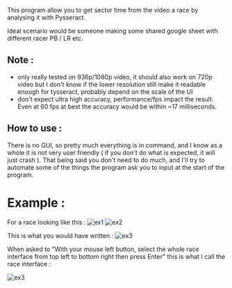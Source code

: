 This program allow you to get sector time from the video a race by analysing it with Pysseract.

Ideal scenario would be someone making some shared google sheet with different racer PB / LR etc.


## Note :
- only really tested on 936p/1080p video, it should also work on 720p video but I don't know if the lower resolution still make it readable enough for tysseract, probably depend on the scale of the UI
- don't expect ultra high accuracy, performance/fps impact the result. Even at 60 fps at best the accuracy would be within ~17 milliseconds.


## How to use :
There is no GUI, so pretty much everything is in command, and I know as a whole it is not very user friendly ( if you don't do what is expected, it will just crash ).
That being said you don't need to do much, and I'll try to automate some of the things the program ask you to input at the start of the program.

# Example :
For a race looking like this :
![ex1](https://i.imgur.com/yqjAGLT.png)
![ex2](https://i.imgur.com/mCQaDaV.png)

This is what you would have written :
![ex3](https://i.imgur.com/Z86tXU4.png)

When asked to "With your mouse left button, select the whole race interface from top left to bottom right then press Enter"
this is what I call the race interface :

![ex3](https://i.imgur.com/BpREiPt.png)

